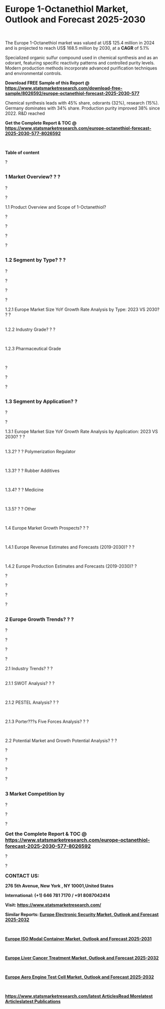 <h1>Europe 1-Octanethiol Market, Outlook and Forecast 2025-2030</h1><br/><p>The Europe 1-Octanethiol market was valued at US$ 125.4 million in 2024 and is projected to reach US$ 168.5 million by 2030, at a <strong>CAGR</strong> of 5.1%</p>
 
 
 
 <p>Specialized organic sulfur compound used in chemical synthesis and as an odorant, featuring specific reactivity patterns and controlled purity levels. Modern production methods incorporate advanced purification techniques and environmental controls.</p>
 
 
 
 <p><strong>Download FREE Sample of this Report @ <a href="https://www.statsmarketresearch.com/download-free-sample/8026592/europe-octanethiol-forecast-2025-2030-577">https://www.statsmarketresearch.com/download-free-sample/8026592/europe-octanethiol-forecast-2025-2030-577</a></strong></p>
 
 
 
 <p>Chemical synthesis leads with 45% share, odorants (32%), research (15%). Germany dominates with 34% share. Production purity improved 38% since 2022. R&D reached</p>
 
 
 
 <div><b>Get the Complete Report & TOC @ <a href="https://www.statsmarketresearch.com/europe-octanethiol-forecast-2025-2030-577-8026592">https://www.statsmarketresearch.com/europe-octanethiol-forecast-2025-2030-577-8026592</a></b></div>
 
 
 
 <p><br />
 
 <b>Table of content</b></p>
 
 
 
 <p>? </p>
 
 
 
 <h2><span style="font-size:16px"><strong>1 Market Overview? ? ? </strong></span></h2>
 
 
 
 <p>? </p>
 
 
 
 <p>? </p>
 
 
 
 <p>1.1 Product Overview and Scope of 1-Octanethiol? </p>
 
 
 
 <p>? </p>
 
 
 
 <p>? </p>
 
 
 
 <p>? </p>
 
 
 
 <p>? </p>
 
 
 
 <h2><strong><span style="font-size:16px">1.2 Segment by Type? ? ? </span></strong></h2>
 
 
 
 <p>? </p>
 
 
 
 <p>? </p>
 
 
 
 <p>? </p>
 
 
 
 <p>? </p>
 
 
 
 <p>1.2.1 Europe Market Size YoY Growth Rate Analysis by Type: 2023 VS 2030? ? ? <br />
 
 <br />
 
 1.2.2 Industry Grade? ? ? <br />
 
 <br />
 
 1.2.3 Pharmaceutical Grade<br />
 
 <br />
 
 ? </p>
 
 
 
 <p>? </p>
 
 
 
 <p>? </p>
 
 
 
 <h2><span style="font-size:16px"><strong>1.3 Segment by Application? ? </strong></span></h2>
 
 
 
 <p>? </p>
 
 
 
 <p>? </p>
 
 
 
 <p>1.3.1 Europe Market Size YoY Growth Rate Analysis by Application: 2023 VS 2030? ? ? <br />
 
 <br />
 
 1.3.2? ? ? Polymerization Regulator<br />
 
 <br />
 
 1.3.3? ? ? Rubber Additives<br />
 
 <br />
 
 1.3.4? ? ? Medicine<br />
 
 <br />
 
 1.3.5? ? ? Other<br />
 
 <br />
 
 1.4 Europe Market Growth Prospects? ? ? <br />
 
 <br />
 
 1.4.1 Europe Revenue Estimates and Forecasts (2019-2030)? ? ? <br />
 
 <br />
 
 1.4.2 Europe Production Estimates and Forecasts (2019-2030)? ? </p>
 
 
 
 <p>? </p>
 
 
 
 <p>? </p>
 
 
 
 <p>? </p>
 
 
 
 <p>? </p>
 
 
 
 <h2><span style="font-size:16px"><strong>2 Europe Growth Trends? ? ? </strong></span></h2>
 
 
 
 <p>? </p>
 
 
 
 <p>? </p>
 
 
 
 <p>? </p>
 
 
 
 <p>? </p>
 
 
 
 <p>2.1 Industry Trends? ? ? <br />
 
 <br />
 
 2.1.1 SWOT Analysis? ? ? <br />
 
 <br />
 
 2.1.2 PESTEL Analysis? ? ? <br />
 
 <br />
 
 2.1.3 Porter???s Five Forces Analysis? ? ? <br />
 
 <br />
 
 2.2 Potential Market and Growth Potential Analysis? ? ? </p>
 
 
 
 <p>? </p>
 
 
 
 <p>? </p>
 
 
 
 <p>? </p>
 
 
 
 <p>? </p>
 
 
 
 <h2><span style="font-size:16px"><strong>3 Market Competition by</strong></span></h2>
 
 
 
 <p>? </p>
 
 
 
 <p>? </p>
 
 
 
 <p>? </p>
 
 
 
 <div><span style="font-size:16px"><strong><b>Get the Complete Report & TOC @ <a href="https://www.statsmarketresearch.com/europe-octanethiol-forecast-2025-2030-577-8026592">https://www.statsmarketresearch.com/europe-octanethiol-forecast-2025-2030-577-8026592</a></b></strong></span></div>
 
 
 
 <p>? </p>
 
 
 
 <p>? </p>
 
 
 
 <p><span style="font-size:16px"><strong><b>CONTACT US:</b><br />
 
 276 5th Avenue, New York , NY 10001,United States<br />
 
 International: (+1) 646 781 7170 / +91 8087042414<br />
 
 Visit: <a href="https://www.statsmarketresearch.com/">https://www.statsmarketresearch.com/</a><br />
 
 Similar Reports: <a href="https://www.statsmarketresearch.com/europe-octanethiol-forecast-2025-2030-577-8026592">Europe Electronic Security Market, Outlook and Forecast 2025-2032</a><br />
 
 <br />
 
 <a href="https://www.statsmarketresearch.com/europe-octanethiol-forecast-2025-2030-577-8026592">Europe ISO Modal Container Market, Outlook and Forecast 2025-2031</a><br />
 
 <br />
 
 <a href="https://www.statsmarketresearch.com/europe-octanethiol-forecast-2025-2030-577-8026592">Europe Liver Cancer Treatment Market, Outlook and Forecast 2025-2032</a><br />
 
 <br />
 
 <a href="https://www.statsmarketresearch.com/europe-octanethiol-forecast-2025-2030-577-8026592">Europe Aero Engine Test Cell Market, Outlook and Forecast 2025-2032</a><br />
 
 <br />
 
 <a href="https://gyeongbokgung.com">https://www.statsmarketresearch.com/</a><a href="https://hallyeomaritime.com">latest Articles</a><a href="https://jingwansa.com">Read More</a><a href="https://nguoiviet.jp/">latest Articles</a><a href="https://www.intelmarketresearch.com/">latest Publications</a></strong></span></p>